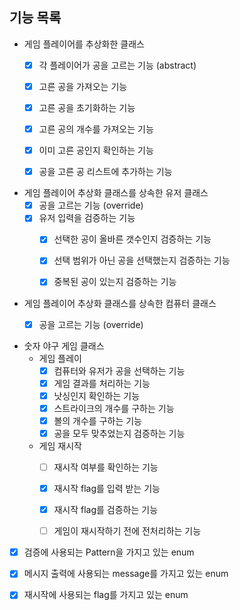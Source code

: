 ## 기능 목록

- 게임 플레이어를 추상화한 클래스
    - [x] 각 플레이어가 공을 고르는 기능 (abstract)
    - [x] 고른 공을 가져오는 기능
    - [x] 고른 공을 초기화하는 기능
    - [x] 고른 공의 개수를 가져오는 기능
    - [x] 이미 고른 공인지 확인하는 기능
    - [x] 공을 고른 공 리스트에 추가하는 기능


- 게임 플레이어 추상화 클래스를 상속한 유저 클래스
    - [x] 공을 고르는 기능 (override)
    - [x] 유저 입력을 검증하는 기능
        - [x] 선택한 공이 올바른 갯수인지 검증하는 기능
        - [x] 선택 범위가 아닌 공을 선택했는지 검증하는 기능
        - [x] 중복된 공이 있는지 검증하는 기능


- 게임 플레이어 추상화 클래스를 상속한 컴퓨터 클래스
    - [x] 공을 고르는 기능 (override)


- 숫자 야구 게임 클래스
    - 게임 플레이
        - [x] 컴퓨터와 유저가 공을 선택하는 기능
        - [x] 게임 결과를 처리하는 기능
        - [x] 낫싱인지 확인하는 기능
        - [x] 스트라이크의 개수를 구하는 기능
        - [x] 볼의 개수를 구하는 기능
        - [x] 공을 모두 맞추었는지 검증하는 기능

    - 게임 재시작
        - [ ] 재시작 여부를 확인하는 기능
        - [x] 재시작 flag를 입력 받는 기능
        - [x] 재시작 flag를 검증하는 기능
        - [ ] 게임이 재시작하기 전에 전처리하는 기능


- [x] 검증에 사용되는 Pattern을 가지고 있는 enum


- [x] 메시지 출력에 사용되는 message를 가지고 있는 enum


- [x] 재시작에 사용되는 flag를 가지고 있는 enum